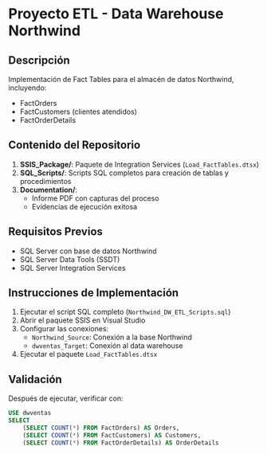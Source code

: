 # Proyecto ETL - Data Warehouse Northwind

## Descripción
Implementación de Fact Tables para el almacén de datos Northwind, incluyendo:
- FactOrders
- FactCustomers (clientes atendidos)
- FactOrderDetails

## Contenido del Repositorio
1. **SSIS_Package/**: Paquete de Integration Services (`Load_FactTables.dtsx`)
2. **SQL_Scripts/**: Scripts SQL completos para creación de tablas y procedimientos
3. **Documentation/**: 
   - Informe PDF con capturas del proceso
   - Evidencias de ejecución exitosa

## Requisitos Previos
- SQL Server con base de datos Northwind
- SQL Server Data Tools (SSDT)
- SQL Server Integration Services

## Instrucciones de Implementación
1. Ejecutar el script SQL completo (`Northwind_DW_ETL_Scripts.sql`)
2. Abrir el paquete SSIS en Visual Studio
3. Configurar las conexiones:
   - `Northwind_Source`: Conexión a la base Northwind
   - `dwventas_Target`: Conexión al data warehouse
4. Ejecutar el paquete `Load_FactTables.dtsx`

## Validación
Después de ejecutar, verificar con:
```sql
USE dwventas
SELECT 
    (SELECT COUNT(*) FROM FactOrders) AS Orders,
    (SELECT COUNT(*) FROM FactCustomers) AS Customers,
    (SELECT COUNT(*) FROM FactOrderDetails) AS OrderDetails
